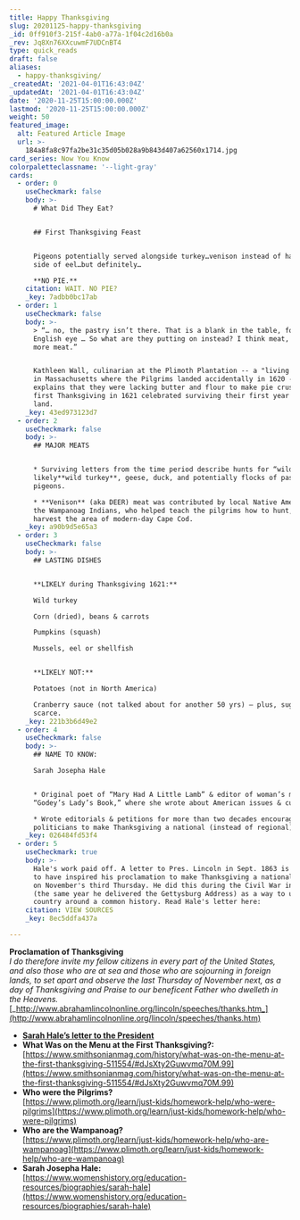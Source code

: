 ```yaml
---
title: Happy Thanksgiving
slug: 20201125-happy-thanksgiving
_id: 0ff910f3-215f-4ab0-a77a-1f04c2d16b0a
_rev: Jq8Xn76XXcuwmF7UDCnBT4
type: quick_reads
draft: false
aliases:
  - happy-thanksgiving/
_createdAt: '2021-04-01T16:43:04Z'
_updatedAt: '2021-04-01T16:43:04Z'
date: '2020-11-25T15:00:00.000Z'
lastmod: '2020-11-25T15:00:00.000Z'
weight: 50
featured_image:
  alt: Featured Article Image
  url: >-
    184a8fa8c97fa2be31c35d05b028a9b843d407a62560x1714.jpg
card_series: Now You Know
colorpaletteclassname: '--light-gray'
cards:
  - order: 0
    useCheckmark: false
    body: >-
      # What Did They Eat?


      ## First Thanksgiving Feast


      Pigeons potentially served alongside turkey…venison instead of ham…maybe a
      side of eel…but definitely…  

      **NO PIE.**
    citation: WAIT. NO PIE?
    _key: 7adbb0bc17ab
  - order: 1
    useCheckmark: false
    body: >-
      > “… no, the pastry isn’t there. That is a blank in the table, for an
      English eye … So what are they putting on instead? I think meat, meat and
      more meat.”


      Kathleen Wall, culinarian at the Plimoth Plantation -- a "living museum"
      in Massachusetts where the Pilgrims landed accidentally in 1620 --
      explains that they were lacking butter and flour to make pie crust. Their
      first Thanksgiving in 1621 celebrated surviving their first year in a new
      land.
    _key: 43ed973123d7
  - order: 2
    useCheckmark: false
    body: >-
      ## MAJOR MEATS


      * Surviving letters from the time period describe hunts for “wild fowl” —
      likely**wild turkey**, geese, duck, and potentially flocks of passenger
      pigeons.

      * **Venison** (aka DEER) meat was contributed by local Native Americans,
      the Wampanoag Indians, who helped teach the pilgrims how to hunt, fish &
      harvest the area of modern-day Cape Cod.
    _key: a90b9d5e65a3
  - order: 3
    useCheckmark: false
    body: >-
      ## LASTING DISHES


      **LIKELY during Thanksgiving 1621:**  

      Wild turkey  

      Corn (dried), beans & carrots  

      Pumpkins (squash)  

      Mussels, eel or shellfish


      **LIKELY NOT:**  

      Potatoes (not in North America)  

      Cranberry sauce (not talked about for another 50 yrs) — plus, sugar was
      scarce.
    _key: 221b3b6d49e2
  - order: 4
    useCheckmark: false
    body: >-
      ## NAME TO KNOW:  

      Sarah Josepha Hale


      * Original poet of “Mary Had A Little Lamb” & editor of woman’s mag
      “Godey’s Lady’s Book,” where she wrote about American issues & customs.

      * Wrote editorials & petitions for more than two decades encouraging
      politicians to make Thanksgiving a national (instead of regional) holiday.
    _key: 026484fd53f4
  - order: 5
    useCheckmark: true
    body: >-
      Hale's work paid off. A letter to Pres. Lincoln in Sept. 1863 is thought
      to have inspired his proclamation to make Thanksgiving a national holiday
      on November's third Thursday. He did this during the Civil War in 1863
      (the same year he delivered the Gettysburg Address) as a way to unify the
      country around a common history. Read Hale's letter here:
    citation: VIEW SOURCES
    _key: 8ec5ddfa437a

---
```

**Proclamation of Thanksgiving**  
_I do therefore invite my fellow citizens in every part of the United States, and also those who are at sea and those who are sojourning in foreign lands, to set apart and observe the last Thursday of November next, as a day of Thanksgiving and Praise to our beneficent Father who dwelleth in the Heavens._  
[_http://www.abrahamlincolnonline.org/lincoln/speeches/thanks.htm_](http://www.abrahamlincolnonline.org/lincoln/speeches/thanks.htm)  


* [**Sarah Hale’s letter to the President**](https://chnm.gmu.edu/mcpstah/wordpress/wp-content/themes/tah/files/willard_ps1_hale-letter.pdf)
* **What Was on the Menu at the First Thanksgiving?:**  
[https://www.smithsonianmag.com/history/what-was-on-the-menu-at-the-first-thanksgiving-511554/#dJsXty2Guwvmq70M.99](https://www.smithsonianmag.com/history/what-was-on-the-menu-at-the-first-thanksgiving-511554/#dJsXty2Guwvmq70M.99)
* **Who were the Pilgrims?**  
[https://www.plimoth.org/learn/just-kids/homework-help/who-were-pilgrims](https://www.plimoth.org/learn/just-kids/homework-help/who-were-pilgrims)
* **Who are the Wampanoag?**  
[https://www.plimoth.org/learn/just-kids/homework-help/who-are-wampanoag](https://www.plimoth.org/learn/just-kids/homework-help/who-are-wampanoag)
* **Sarah Josepha Hale:**  
[https://www.womenshistory.org/education-resources/biographies/sarah-hale](https://www.womenshistory.org/education-resources/biographies/sarah-hale)